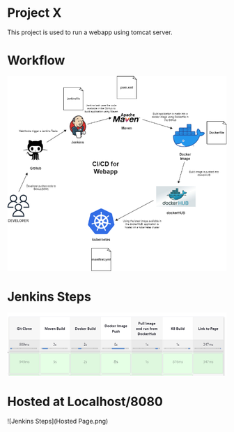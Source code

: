# Project X

This project is used to run a webapp using tomcat server.

# Workflow

![Work Flow](webapp.drawio.png)

# Jenkins Steps

![Jenkins Steps](Jenkins_Workflow.png)

# Hosted at Localhost/8080

![Jenkins Steps](Hosted Page.png)

